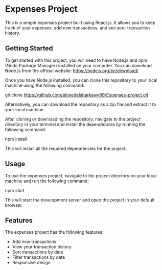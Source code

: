 # Expenses Project

This is a simple expenses project built using React.js. It allows you to keep track of your expenses, add new transactions, and see your transaction history.

## Getting Started

To get started with this project, you will need to have Node.js and npm (Node Package Manager) installed on your computer. You can download Node.js from the official website: https://nodejs.org/en/download/

Once you have Node.js installed, you can clone this repository to your local machine using the following command:

git clone https://github.com/ahmedelsharkawy99/Expenses-project.git

Alternatively, you can download the repository as a zip file and extract it to your local machine.

After cloning or downloading the repository, navigate to the project directory in your terminal and install the dependencies by running the following command:

npm install

This will install all the required dependencies for the project.

## Usage

To use the expenses project, navigate to the project directory on your local machine and run the following command:

npm start

This will start the development server and open the project in your default browser.

## Features

The expenses project has the following features:

- Add new transactions
- View your transaction history
- Sort transactions by date
- Filter transactions by date
- Responsive design
